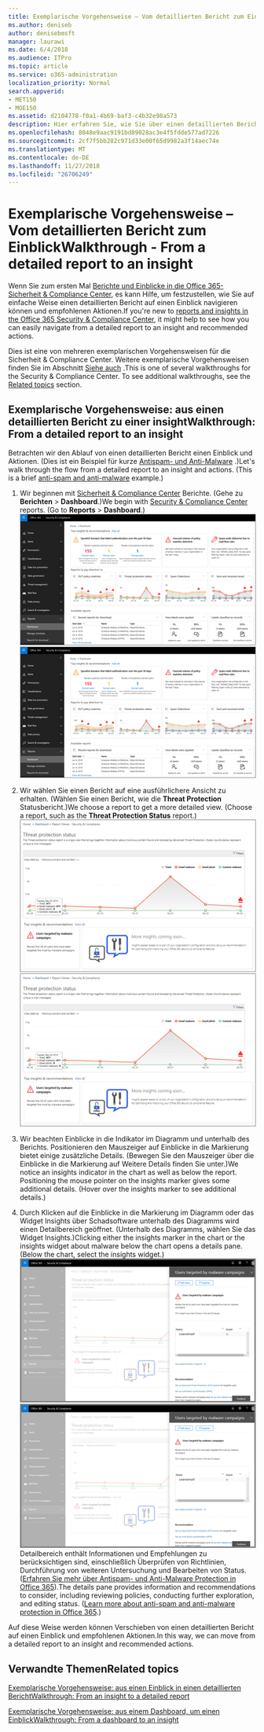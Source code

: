 ```yaml
---
title: Exemplarische Vorgehensweise – Vom detaillierten Bericht zum Einblick
ms.author: deniseb
author: denisebmsft
manager: laurawi
ms.date: 6/4/2018
ms.audience: ITPro
ms.topic: article
ms.service: o365-administration
localization_priority: Normal
search.appverid:
- MET150
- MOE150
ms.assetid: d2104778-f0a1-4b69-baf3-c4b32e98a573
description: Hier erfahren Sie, wie Sie über einen detaillierten Bericht an einen Einblick in empfohlenen Aktionen in das Wertpapier verschieben können &amp; Compliance Center.
ms.openlocfilehash: 8048e9aac9191bd89028ac3e4f5fdde577ad7226
ms.sourcegitcommit: 2cf7f5bb282c971d33e00f65d9982a3f14aec74e
ms.translationtype: MT
ms.contentlocale: de-DE
ms.lasthandoff: 11/27/2018
ms.locfileid: "26706249"
---
```

# <a name="walkthrough---from-a-detailed-report-to-an-insight"></a><span data-ttu-id="a19ee-103">Exemplarische Vorgehensweise – Vom detaillierten Bericht zum Einblick</span><span class="sxs-lookup"><span data-stu-id="a19ee-103">Walkthrough - From a detailed report to an insight</span></span>

<span data-ttu-id="a19ee-104">Wenn Sie zum ersten Mal [Berichte und Einblicke in die Office 365-Sicherheit &amp; Compliance Center](reports-and-insights-in-security-and-compliance.md), es kann Hilfe, um festzustellen, wie Sie auf einfache Weise einen detaillierten Bericht auf einen Einblick navigieren können und empfohlenen Aktionen.</span><span class="sxs-lookup"><span data-stu-id="a19ee-104">If you're new to [reports and insights in the Office 365 Security &amp; Compliance Center](reports-and-insights-in-security-and-compliance.md), it might help to see how you can easily navigate from a detailed report to an insight and recommended actions.</span></span> 
  
<span data-ttu-id="a19ee-p101">Dies ist eine von mehreren exemplarischen Vorgehensweisen für die Sicherheit &amp; Compliance Center. Weitere exemplarische Vorgehensweisen finden Sie im Abschnitt [Siehe auch](#related-topics) .</span><span class="sxs-lookup"><span data-stu-id="a19ee-p101">This is one of several walkthroughs for the Security &amp; Compliance Center. To see additional walkthroughs, see the [Related topics](#related-topics) section.</span></span> 
  
## <a name="walkthrough-from-a-detailed-report-to-an-insight"></a><span data-ttu-id="a19ee-107">Exemplarische Vorgehensweise: aus einen detaillierten Bericht zu einer insight</span><span class="sxs-lookup"><span data-stu-id="a19ee-107">Walkthrough: From a detailed report to an insight</span></span>

<span data-ttu-id="a19ee-p102">Betrachten wir den Ablauf von einen detaillierten Bericht einen Einblick und Aktionen. (Dies ist ein Beispiel für kurze [Antispam- und Anti-Malware](anti-spam-and-anti-malware-protection.md) .)</span><span class="sxs-lookup"><span data-stu-id="a19ee-p102">Let's walk through the flow from a detailed report to an insight and actions. (This is a brief [anti-spam and anti-malware](anti-spam-and-anti-malware-protection.md) example.)</span></span> 
  
1. <span data-ttu-id="a19ee-p103">Wir beginnen mit [Sicherheit &amp; Compliance Center](https://security.microsoft.com) Berichte. (Gehe zu **Berichten** \> **Dashboard**.)</span><span class="sxs-lookup"><span data-stu-id="a19ee-p103">We begin with [Security &amp; Compliance Center](https://security.microsoft.com) reports. (Go to **Reports** \> **Dashboard**.) </span></span><br/><span data-ttu-id="a19ee-112">![In das Wertpapier &amp; Compliance Center, navigieren Sie zur Berichte \> Dashboard](media/68f3bb7c-b4f7-4cca-904b-478643a93c94.png)</span><span class="sxs-lookup"><span data-stu-id="a19ee-112">![In the Security &amp; Compliance Center, go to Reports \> Dashboard](media/68f3bb7c-b4f7-4cca-904b-478643a93c94.png)</span></span>
  
2. <span data-ttu-id="a19ee-p104">Wir wählen Sie einen Bericht auf eine ausführlichere Ansicht zu erhalten. (Wählen Sie einen Bericht, wie die **Threat Protection** Statusbericht.)</span><span class="sxs-lookup"><span data-stu-id="a19ee-p104">We choose a report to get a more detailed view. (Choose a report, such as the **Threat Protection Status** report.)</span></span><br/><span data-ttu-id="a19ee-115">![Threat Protection Statusbericht insights](media/f47d7dbd-816a-47ba-b8db-53919fbed192.png)</span><span class="sxs-lookup"><span data-stu-id="a19ee-115">![Threat Protection Status report showing insights](media/f47d7dbd-816a-47ba-b8db-53919fbed192.png)</span></span>
  
3. <span data-ttu-id="a19ee-p105">Wir beachten Einblicke in die Indikator im Diagramm und unterhalb des Berichts. Positionieren den Mauszeiger auf Einblicke in die Markierung bietet einige zusätzliche Details. (Bewegen Sie den Mauszeiger über die Einblicke in die Markierung auf Weitere Details finden Sie unter.)</span><span class="sxs-lookup"><span data-stu-id="a19ee-p105">We notice an insights indicator in the chart as well as below the report. Positioning the mouse pointer on the insights marker gives some additional details. (Hover over the insights marker to see additional details.)</span></span>
    
4. <span data-ttu-id="a19ee-p106">Durch Klicken auf die Einblicke in die Markierung im Diagramm oder das Widget Insights über Schadsoftware unterhalb des Diagramms wird einen Detailbereich geöffnet. (Unterhalb des Diagramms, wählen Sie das Widget Insights.)</span><span class="sxs-lookup"><span data-stu-id="a19ee-p106">Clicking either the insights marker in the chart or the insights widget about malware below the chart opens a details pane. (Below the chart, select the insights widget.)</span></span><br/><span data-ttu-id="a19ee-121">![Details für Rückschlüsse auf Schadsoftware](media/2c8bccc5-ca4e-4bb9-ad4c-55fcee0535b7.png)</span><span class="sxs-lookup"><span data-stu-id="a19ee-121">![Details for insights about malware](media/2c8bccc5-ca4e-4bb9-ad4c-55fcee0535b7.png)</span></span><br/><span data-ttu-id="a19ee-p107">Detailbereich enthält Informationen und Empfehlungen zu berücksichtigen sind, einschließlich Überprüfen von Richtlinien, Durchführung von weiteren Untersuchung und Bearbeiten von Status. ([Erfahren Sie mehr über Antispam- und Anti-Malware Protection in Office 365](anti-spam-and-anti-malware-protection.md)).</span><span class="sxs-lookup"><span data-stu-id="a19ee-p107">The details pane provides information and recommendations to consider, including reviewing policies, conducting further exploration, and editing status. ([Learn more about anti-spam and anti-malware protection in Office 365](anti-spam-and-anti-malware-protection.md).)</span></span>
    
<span data-ttu-id="a19ee-124">Auf diese Weise werden können Verschieben von einen detaillierten Bericht auf einen Einblick und empfohlenen Aktionen.</span><span class="sxs-lookup"><span data-stu-id="a19ee-124">In this way, we can move from a detailed report to an insight and recommended actions.</span></span> 
  
## <a name="related-topics"></a><span data-ttu-id="a19ee-125">Verwandte Themen</span><span class="sxs-lookup"><span data-stu-id="a19ee-125">Related topics</span></span>

[<span data-ttu-id="a19ee-126">Exemplarische Vorgehensweise: aus einen Einblick in einen detaillierten Bericht</span><span class="sxs-lookup"><span data-stu-id="a19ee-126">Walkthrough: From an insight to a detailed report</span></span>](from-an-insight-to-a-detailed-report.md)
  
[<span data-ttu-id="a19ee-127">Exemplarische Vorgehensweise: aus einem Dashboard, um einen Einblick</span><span class="sxs-lookup"><span data-stu-id="a19ee-127">Walkthrough: From a dashboard to an insight</span></span>](from-a-dashboard-to-an-insight.md)
  

